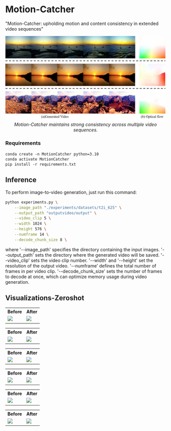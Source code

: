 # Motion-Catcher

"Motion-Catcher: upholding motion and content consistency in extended video sequences"

<p align="center">
<img src="assets/overview.jpg" width="1080px"/> 
<br>
<em>Motion-Catcher maintains strong consistency across multiple video sequences. </em>
</p>


###  Requirements

```shell
conda create -n MotionCatcher python=3.10
conda activate MotionCatcher
pip install -r requirements.txt
```

## Inference

To perform image-to-video generation, just run this command:
```bash
python experiments.py \
    --image_path "./experiments/datasets/t2i_625" \
    --output_path "outputvideo/output" \
    --video_clip 5 \
    --width 1024 \
    --height 576 \
    --numframe 14 \
    --decode_chunk_size 8 \
```
where '--image_path' specifies the directory containing the input images.
'--output_path' sets the directory where the generated video will be saved.
'--video_clip' sets the video clip number.
'--width' and '--height' set the resolution of the output video.
'--numframe' defines the total number of frames in per video clip.
'--decode_chunk_size' sets the number of frames to decode at once, which can optimize memory usage during video generation.

## Visualizations-Zeroshot

<table>
  <tr>
    <th>Before</th>
    <th>After</th>
  </tr>
  <tr>
    <td><img src="assets/fig/before1.gif" ></td>
    <td><img src="assets/fig/after1.gif" ></td>
  </tr>
</table>

<table>
  <tr>
    <th>Before</th>
    <th>After</th>
  </tr>
  <tr>
    <td><img src="assets/fig/before4.gif" ></td>
    <td><img src="assets/fig/after4.gif" ></td>
  </tr>
</table>

<table>
  <tr>
    <th>Before</th>
    <th>After</th>
  </tr>
  <tr>
    <td><img src="assets/fig/before2.gif" ></td>
    <td><img src="assets/fig/after2.gif" ></td>
  </tr>
</table>

<table>
  <tr>
    <th>Before</th>
    <th>After</th>
  </tr>
  <tr>
    <td><img src="assets/fig/before3.gif" ></td>
    <td><img src="assets/fig/after3.gif" ></td>
  </tr>
</table>

<table>
  <tr>
    <th>Before</th>
    <th>After</th>
  </tr>
  <tr>
    <td><img src="assets/fig/before5.gif" ></td>
    <td><img src="assets/fig/after5.gif" ></td>
  </tr>
</table>

<table>
  <tr>
    <th>Before</th>
    <th>After</th>
  </tr>
  <tr>
    <td><img src="assets/fig/before6.gif" ></td>
    <td><img src="assets/fig/after6.gif" ></td>
  </tr>
</table>
